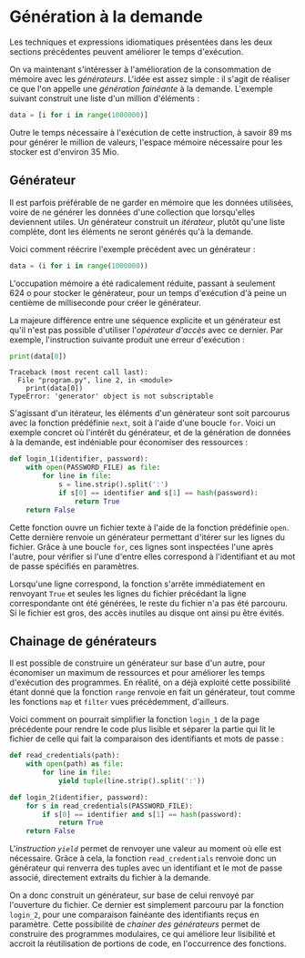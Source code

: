 # Génération à la demande

Les techniques et expressions idiomatiques présentées dans les deux sections précédentes peuvent améliorer le temps d'exécution.

On va maintenant s'intéresser à l'amélioration de la consommation de mémoire avec les *générateurs*. L'idée est assez simple : il s'agit de réaliser ce que l'on appelle une *génération fainéante* à la demande. L'exemple suivant construit une liste d'un million d'éléments :

``` python
data = [i for i in range(1000000)]
```

Outre le temps nécessaire à l'exécution de cette instruction, à savoir 89&nbsp;ms pour générer le million de valeurs, l'espace mémoire nécessaire pour les stocker est d'environ 35&nbsp;Mio.

## Générateur

Il est parfois préférable de ne garder en mémoire que les données utilisées, voire de ne générer les données d'une collection que lorsqu'elles deviennent utiles. Un générateur construit un *itérateur*, plutôt qu'une liste complète, dont les éléments ne seront générés qu'à la demande.

Voici comment réécrire l'exemple précédent avec un générateur :

``` python
data = (i for i in range(1000000))
```

L'occupation mémoire a été radicalement réduite, passant à seulement 624&nbsp;o pour stocker le générateur, pour un temps d'exécution d'à peine un centième de milliseconde pour créer le générateur.

La majeure différence entre une séquence explicite et un générateur est qu'il n'est pas possible d'utiliser l'*opérateur d'accès* avec ce dernier. Par exemple, l'instruction suivante produit une erreur d'exécution :

``` python
print(data[0])
```

```
Traceback (most recent call last):
  File "program.py", line 2, in <module>
    print(data[0])
TypeError: 'generator' object is not subscriptable
```

S'agissant d'un itérateur, les éléments d'un générateur sont soit parcourus avec la fonction prédéfinie `next`, soit à l'aide d'une boucle `for`. Voici un exemple concret où l'intérêt du générateur, et de la génération de données à la demande, est indéniable pour économiser des ressources :

``` python
def login_1(identifier, password):
    with open(PASSWORD_FILE) as file:
        for line in file:
            s = line.strip().split(':')
            if s[0] == identifier and s[1] == hash(password):
                return True
    return False
```

Cette fonction ouvre un fichier texte à l'aide de la fonction prédéfinie `open`. Cette dernière renvoie un générateur permettant d'itérer sur les lignes du fichier. Grâce à une boucle `for`, ces lignes sont inspectées l'une après l'autre, pour vérifier si l'une d'entre elles correspond à l'identifiant et au mot de passe spécifiés en paramètres.

Lorsqu'une ligne correspond, la fonction s'arrête immédiatement en renvoyant `True` et seules les lignes du fichier précédant la ligne correspondante ont été générées, le reste du fichier n'a pas été parcouru. Si le fichier est gros, des accès inutiles au disque ont ainsi pu être évités.

## Chainage de générateurs

Il est possible de construire un générateur sur base d'un autre, pour économiser un maximum de ressources et pour améliorer les temps d'exécution des programmes. En réalité, on a déjà exploité cette possibilité étant donné que la fonction `range` renvoie en fait un générateur, tout comme les fonctions `map` et `filter` vues précédemment, d'ailleurs.

Voici comment on pourrait simplifier la fonction `login_1` de la page précédente pour rendre le code plus lisible et séparer la partie qui lit le fichier de celle qui fait la comparaison des identifiants et mots de passe :

``` python
def read_credentials(path):
    with open(path) as file:
        for line in file:
            yield tuple(line.strip().split(':'))

def login_2(identifier, password):
    for s in read_credentials(PASSWORD_FILE):
        if s[0] == identifier and s[1] == hash(password):
            return True
    return False
```

L'*instruction `yield`* permet de renvoyer une valeur au moment où elle est nécessaire. Grâce à cela, la fonction `read_credentials` renvoie donc un générateur qui renverra des tuples avec un identifiant et le mot de passe associé, directement extraits du fichier à la demande.

On a donc construit un générateur, sur base de celui renvoyé par l'ouverture du fichier. Ce dernier est simplement parcouru par la fonction `login_2`, pour une comparaison fainéante des identifiants reçus en paramètre. Cette possibilité de *chainer des générateurs* permet de construire des programmes modulaires, ce qui améliore leur lisibilité et accroit la réutilisation de portions de code, en l'occurrence des fonctions.
